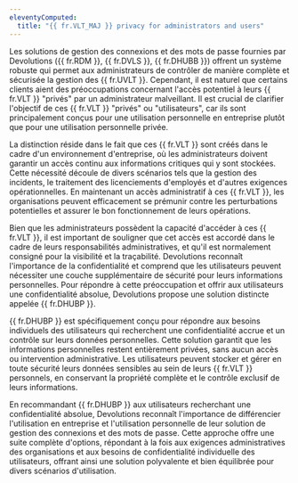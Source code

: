 ```yaml
---
eleventyComputed:
  title: "{{ fr.VLT_MAJ }} privacy for administrators and users"
---
```

Les solutions de gestion des connexions et des mots de passe fournies par Devolutions ({{ fr.RDM }}, {{ fr.DVLS }}, {{ fr.DHUBB }}) offrent un système robuste qui permet aux administrateurs de contrôler de manière complète et sécurisée la gestion des {{ fr.UVLT }}. Cependant, il est naturel que certains clients aient des préoccupations concernant l'accès potentiel à leurs {{ fr.VLT }} "privés" par un administrateur malveillant. Il est crucial de clarifier l'objectif de ces {{ fr.VLT }} "privés" ou "utilisateurs", car ils sont principalement conçus pour une utilisation personnelle en entreprise plutôt que pour une utilisation personnelle privée.

La distinction réside dans le fait que ces {{ fr.VLT }} sont créés dans le cadre d'un environnement d'entreprise, où les administrateurs doivent garantir un accès continu aux informations critiques qui y sont stockées. Cette nécessité découle de divers scénarios tels que la gestion des incidents, le traitement des licenciements d'employés et d'autres exigences opérationnelles. En maintenant un accès administratif à ces {{ fr.VLT }}, les organisations peuvent efficacement se prémunir contre les perturbations potentielles et assurer le bon fonctionnement de leurs opérations.

Bien que les administrateurs possèdent la capacité d'accéder à ces {{ fr.VLT }}, il est important de souligner que cet accès est accordé dans le cadre de leurs responsabilités administratives, et qu'il est normalement consigné pour la visibilité et la traçabilité. Devolutions reconnaît l'importance de la confidentialité et comprend que les utilisateurs peuvent nécessiter une couche supplémentaire de sécurité pour leurs informations personnelles. Pour répondre à cette préoccupation et offrir aux utilisateurs une confidentialité absolue, Devolutions propose une solution distincte appelée {{ fr.DHUBP }}.

{{ fr.DHUBP }} est spécifiquement conçu pour répondre aux besoins individuels des utilisateurs qui recherchent une confidentialité accrue et un contrôle sur leurs données personnelles. Cette solution garantit que les informations personnelles restent entièrement privées, sans aucun accès ou intervention administrative. Les utilisateurs peuvent stocker et gérer en toute sécurité leurs données sensibles au sein de leurs {{ fr.VLT }} personnels, en conservant la propriété complète et le contrôle exclusif de leurs informations.

En recommandant {{ fr.DHUBP }} aux utilisateurs recherchant une confidentialité absolue, Devolutions reconnaît l'importance de différencier l'utilisation en entreprise et l'utilisation personnelle de leur solution de gestion des connexions et des mots de passe. Cette approche offre une suite complète d'options, répondant à la fois aux exigences administratives des organisations et aux besoins de confidentialité individuelle des utilisateurs, offrant ainsi une solution polyvalente et bien équilibrée pour divers scénarios d'utilisation.
